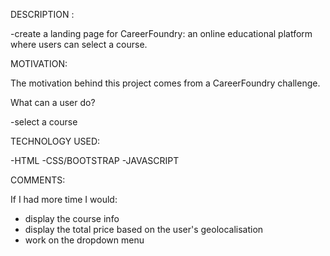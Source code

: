 DESCRIPTION :

-create a landing page for CareerFoundry: an online educational platform where users can select a course.

MOTIVATION:

The motivation behind this project comes from a CareerFoundry challenge.

What can a user do?

-select a course

TECHNOLOGY USED:

-HTML
-CSS/BOOTSTRAP
-JAVASCRIPT

COMMENTS:

If I had more time I would:

- display the course info
- display the total price based on the user's geolocalisation
- work on the dropdown menu
